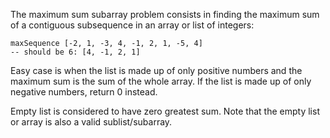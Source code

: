 The maximum sum subarray problem consists in finding the maximum sum of a contiguous subsequence in an array or list of integers:

```
maxSequence [-2, 1, -3, 4, -1, 2, 1, -5, 4]
-- should be 6: [4, -1, 2, 1]
```
Easy case is when the list is made up of only positive numbers and the maximum sum is the sum of the whole array. If the list is made up of only negative numbers, return 0 instead.

Empty list is considered to have zero greatest sum. Note that the empty list or array is also a valid sublist/subarray.

